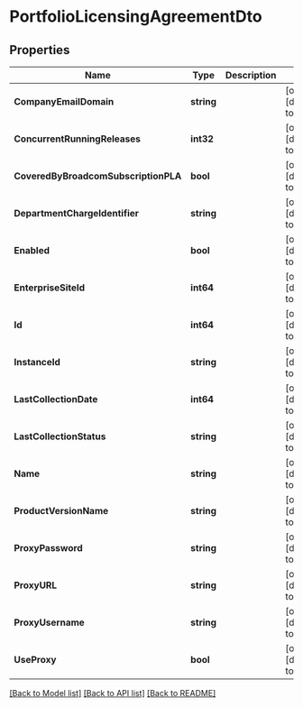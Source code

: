 # PortfolioLicensingAgreementDto

## Properties
Name | Type | Description | Notes
------------ | ------------- | ------------- | -------------
**CompanyEmailDomain** | **string** |  | [optional] [default to null]
**ConcurrentRunningReleases** | **int32** |  | [optional] [default to null]
**CoveredByBroadcomSubscriptionPLA** | **bool** |  | [optional] [default to null]
**DepartmentChargeIdentifier** | **string** |  | [optional] [default to null]
**Enabled** | **bool** |  | [optional] [default to null]
**EnterpriseSiteId** | **int64** |  | [optional] [default to null]
**Id** | **int64** |  | [optional] [default to null]
**InstanceId** | **string** |  | [optional] [default to null]
**LastCollectionDate** | **int64** |  | [optional] [default to null]
**LastCollectionStatus** | **string** |  | [optional] [default to null]
**Name** | **string** |  | [optional] [default to null]
**ProductVersionName** | **string** |  | [optional] [default to null]
**ProxyPassword** | **string** |  | [optional] [default to null]
**ProxyURL** | **string** |  | [optional] [default to null]
**ProxyUsername** | **string** |  | [optional] [default to null]
**UseProxy** | **bool** |  | [optional] [default to null]

[[Back to Model list]](../README.md#documentation-for-models) [[Back to API list]](../README.md#documentation-for-api-endpoints) [[Back to README]](../README.md)



